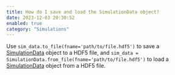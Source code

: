 ```yaml
---
title: How do I save and load the SimulationData object?
date: 2023-12-03 20:30:52
enabled: true
category: "Simulations"
---
```

<div><div>Use <code>sim_data.to_file(fname='path/to/file.hdf5')</code>&nbsp;to save a <a target="_blank" rel="noopener" href="https://docs.flexcompute.com/projects/tidy3d/en/latest/api/_autosummary/tidy3d.SimulationData.html">SimulationData</a> object to a HDF5 file, and <code>sim_data = SimulationData.from_file(fname='path/to/file.hdf5')</code> to load a <a target="_blank" rel="noopener" href="https://docs.flexcompute.com/projects/tidy3d/en/latest/api/_autosummary/tidy3d.SimulationData.html">SimulationData</a> object from a HDF5 file.</div></div>
